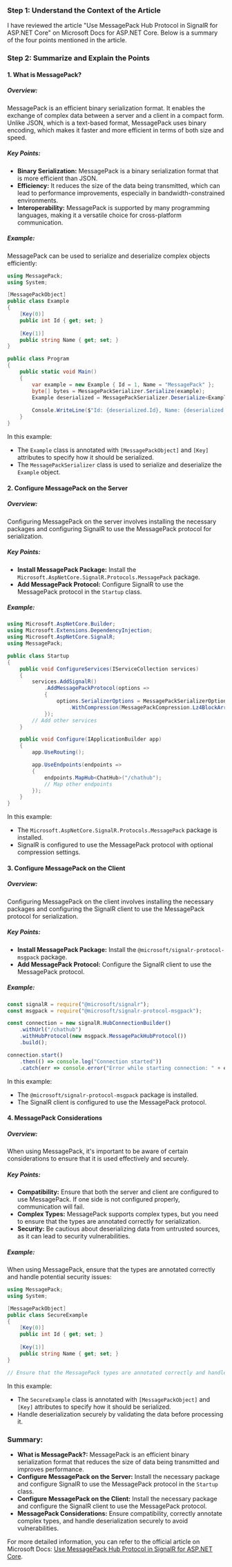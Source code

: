### Step 1: Understand the Context of the Article

I have reviewed the article "Use MessagePack Hub Protocol in SignalR for ASP.NET Core" on Microsoft Docs for ASP.NET Core. Below is a summary of the four points mentioned in the article.

### Step 2: Summarize and Explain the Points

#### 1. What is MessagePack?

##### Overview:
MessagePack is an efficient binary serialization format. It enables the exchange of complex data between a server and a client in a compact form. Unlike JSON, which is a text-based format, MessagePack uses binary encoding, which makes it faster and more efficient in terms of both size and speed.

##### Key Points:
- **Binary Serialization:** MessagePack is a binary serialization format that is more efficient than JSON.
- **Efficiency:** It reduces the size of the data being transmitted, which can lead to performance improvements, especially in bandwidth-constrained environments.
- **Interoperability:** MessagePack is supported by many programming languages, making it a versatile choice for cross-platform communication.

##### Example:
MessagePack can be used to serialize and deserialize complex objects efficiently:

```csharp
using MessagePack;
using System;

[MessagePackObject]
public class Example
{
    [Key(0)]
    public int Id { get; set; }
    
    [Key(1)]
    public string Name { get; set; }
}

public class Program
{
    public static void Main()
    {
        var example = new Example { Id = 1, Name = "MessagePack" };
        byte[] bytes = MessagePackSerializer.Serialize(example);
        Example deserialized = MessagePackSerializer.Deserialize<Example>(bytes);
        
        Console.WriteLine($"Id: {deserialized.Id}, Name: {deserialized.Name}");
    }
}
```

In this example:
- The `Example` class is annotated with `[MessagePackObject]` and `[Key]` attributes to specify how it should be serialized.
- The `MessagePackSerializer` class is used to serialize and deserialize the `Example` object.

#### 2. Configure MessagePack on the Server

##### Overview:
Configuring MessagePack on the server involves installing the necessary packages and configuring SignalR to use the MessagePack protocol for serialization.

##### Key Points:
- **Install MessagePack Package:** Install the `Microsoft.AspNetCore.SignalR.Protocols.MessagePack` package.
- **Add MessagePack Protocol:** Configure SignalR to use the MessagePack protocol in the `Startup` class.

##### Example:

```csharp name=Startup.cs
using Microsoft.AspNetCore.Builder;
using Microsoft.Extensions.DependencyInjection;
using Microsoft.AspNetCore.SignalR;
using MessagePack;

public class Startup
{
    public void ConfigureServices(IServiceCollection services)
    {
        services.AddSignalR()
            .AddMessagePackProtocol(options =>
            {
                options.SerializerOptions = MessagePackSerializerOptions.Standard
                    .WithCompression(MessagePackCompression.Lz4BlockArray);
            });
        // Add other services
    }

    public void Configure(IApplicationBuilder app)
    {
        app.UseRouting();

        app.UseEndpoints(endpoints =>
        {
            endpoints.MapHub<ChatHub>("/chathub");
            // Map other endpoints
        });
    }
}
```

In this example:
- The `Microsoft.AspNetCore.SignalR.Protocols.MessagePack` package is installed.
- SignalR is configured to use the MessagePack protocol with optional compression settings.

#### 3. Configure MessagePack on the Client

##### Overview:
Configuring MessagePack on the client involves installing the necessary packages and configuring the SignalR client to use the MessagePack protocol for serialization.

##### Key Points:
- **Install MessagePack Package:** Install the `@microsoft/signalr-protocol-msgpack` package.
- **Add MessagePack Protocol:** Configure the SignalR client to use the MessagePack protocol.

##### Example:

```javascript name=signalr-client.js
const signalR = require("@microsoft/signalr");
const msgpack = require("@microsoft/signalr-protocol-msgpack");

const connection = new signalR.HubConnectionBuilder()
    .withUrl("/chathub")
    .withHubProtocol(new msgpack.MessagePackHubProtocol())
    .build();

connection.start()
    .then(() => console.log("Connection started"))
    .catch(err => console.error("Error while starting connection: " + err));
```

In this example:
- The `@microsoft/signalr-protocol-msgpack` package is installed.
- The SignalR client is configured to use the MessagePack protocol.

#### 4. MessagePack Considerations

##### Overview:
When using MessagePack, it's important to be aware of certain considerations to ensure that it is used effectively and securely.

##### Key Points:
- **Compatibility:** Ensure that both the server and client are configured to use MessagePack. If one side is not configured properly, communication will fail.
- **Complex Types:** MessagePack supports complex types, but you need to ensure that the types are annotated correctly for serialization.
- **Security:** Be cautious about deserializing data from untrusted sources, as it can lead to security vulnerabilities.

##### Example:
When using MessagePack, ensure that the types are annotated correctly and handle potential security issues:

```csharp name=Example.cs
using MessagePack;
using System;

[MessagePackObject]
public class SecureExample
{
    [Key(0)]
    public int Id { get; set; }
    
    [Key(1)]
    public string Name { get; set; }
}

// Ensure that the MessagePack types are annotated correctly and handle deserialization securely.
```

In this example:
- The `SecureExample` class is annotated with `[MessagePackObject]` and `[Key]` attributes to specify how it should be serialized.
- Handle deserialization securely by validating the data before processing it.

### Summary:

- **What is MessagePack?:** MessagePack is an efficient binary serialization format that reduces the size of data being transmitted and improves performance.
- **Configure MessagePack on the Server:** Install the necessary package and configure SignalR to use the MessagePack protocol in the `Startup` class.
- **Configure MessagePack on the Client:** Install the necessary package and configure the SignalR client to use the MessagePack protocol.
- **MessagePack Considerations:** Ensure compatibility, correctly annotate complex types, and handle deserialization securely to avoid vulnerabilities.

For more detailed information, you can refer to the official article on Microsoft Docs: [Use MessagePack Hub Protocol in SignalR for ASP.NET Core](https://docs.microsoft.com/en-us/aspnet/core/signalr/messagepackhubprotocol).